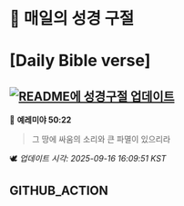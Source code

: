 # 🙏 매일의 성경 구절
# [Daily Bible verse]
## [![README에 성경구절 업데이트](https://github.com/DONGSUKA/first_test/actions/workflows/update-readme-bible.yml/badge.svg)](https://github.com/DONGSUKA/first_test/actions/workflows/update-readme-bible.yml)
<!-- START_BIBLE_VERSE -->
📖 **예레미야 50:22**
> 그 땅에 싸움의 소리와 큰 파멸이 있으리라

🕊️ _업데이트 시각: 2025-09-16 16:09:51 KST_
  <!-- END_BIBLE_VERSE -->
## GITHUB_ACTION

